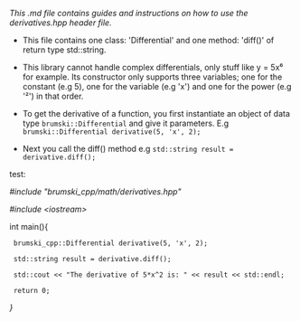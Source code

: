 _This .md file contains guides and instructions on how to use the derivatives.hpp header file._

* This file contains one class: 'Differential' and one method: 'diff()' of return type std::string.

* This library cannot handle complex differentials, only stuff like y = 5x⁶ for example. Its constructor only supports three variables; one for the constant (e.g 5), one for the variable (e.g 'x') and one for the power (e.g '²') in that order.

* To get the derivative of a function, you first instantiate an object of data type `brumski::Differential` and give it parameters. E.g `brumski::Differential derivative(5, 'x', 2);`

* Next you call the diff() method e.g `std::string result = derivative.diff();`


test:

_#include "brumski_cpp/math/derivatives.hpp"_

_#include \<iostream>_

   int main(){

     brumski_cpp::Differential derivative(5, 'x', 2);

     std::string result = derivative.diff();

     std::cout << "The derivative of 5*x^2 is: " << result << std::endl;

     return 0;

   _}_